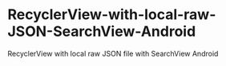 # RecyclerView-with-local-raw-JSON-SearchView-Android
 RecyclerView with local raw JSON file with SearchView Android
